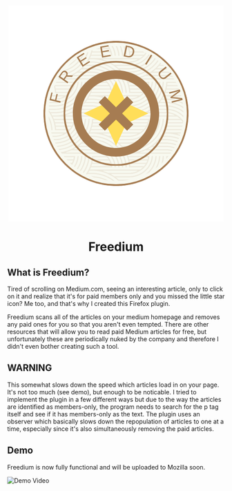 <p align="center">
    <img src="icons/freedium.png" />
</p>
<h1 align="center">
    Freedium
</h1>

## What is Freedium?
Tired of scrolling on Medium.com, seeing an interesting article, only to click on it and realize that it's for paid members only and you missed the little star icon? Me too, and that's why I created this Firefox plugin.

Freedium scans all of the articles on your medium homepage and removes any paid ones for you so that you aren't even tempted. There are other resources that will allow you to read paid Medium articles for free, but unfortunately these are periodically nuked by the company and therefore I didn't even bother creating such a tool.

## WARNING
This somewhat slows down the speed which articles load in on your page. It's not too much (see demo), but enough to be noticable. I tried to implement the plugin in a few different ways but due to the way the articles are identified as members-only, the program needs to search for the p tag itself and see if it has members-only as the text. The plugin uses an observer which basically slows down the repopulation of articles to one at a time, especially since it's also simultaneously removing the paid articles.

## Demo
Freedium is now fully functional and will be uploaded to Mozilla soon. 

![Demo Video](./icons/gif/display.gif)
